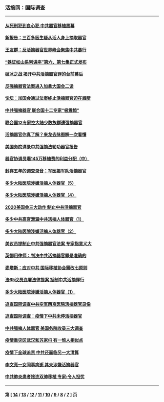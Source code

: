 ### 活摘网：国际调查
---
#### [从死刑犯到良心犯 中共器官移植黑幕](../../pages/nf5947/n13764669.md?07050430) 
#### [新报告：三百多医生疑从活人身上摘取器官](../../pages/nf5947/n13703044.md?07050430) 
#### [王友群：反活摘器官世界峰会聚焦中共暴行](../../pages/nf5947/n13250738.md?07050430) 
#### [“铁证如山系列讲座”第六、第七集正式发布](../../pages/nf5947/n13106287.md?07050430) 
#### [破冰之战 揭开中共活摘器官罪的台前幕后](../../pages/nf5947/n13082457.md?07050430) 
#### [反强摘器官法案进入加拿大国会二读](../../pages/nf5947/n13033450.md?07050430) 
#### [论坛：加国会通过法案终止活摘器官迫在眉睫](../../pages/nf5947/n13029839.md?07050430) 
#### [中共强摘器官 联合国十二专家“极震惊”](../../pages/nf5947/n13024313.md?07050430) 
#### [联合国12专家控大陆少数族群遭强摘器官](../../pages/nf5947/n13023877.md?07050430) 
#### [活摘器官你真了解？来龙去脉图解一次看懂](../../pages/nf5947/n13013820.md?07050430) 
#### [美国务院详录中共强摘法轮功器官报告](../../pages/nf5947/n12944519.md?07050430) 
#### [器官协调员曝145万移植费的利益分配（中）](../../pages/nf5947/n12894547.md?07050430) 
#### [封存五年的调查录音：军医揭军队活摘器官](../../pages/nf5947/n12798692.md?07050430) 
#### [多少大陆医院涉嫌活摘人体器官（5）](../../pages/nf5947/n12768383.md?07050430) 
#### [多少大陆医院涉嫌活摘人体器官（4）](../../pages/nf5947/n12664434.md?07050430) 
#### [2020美国会三大动作 制止中共活摘器官](../../pages/nf5947/n12682004.md?07050430) 
#### [多少中共高官泄漏中共活摘人体器官（1）](../../pages/nf5947/n12671234.md?07050430) 
#### [多少大陆医院涉嫌活摘人体器官（2）](../../pages/nf5947/n12655589.md?07050430) 
#### [美议员提制止中共强摘器官法案 专家指意义大](../../pages/nf5947/n12630561.md?07050430) 
#### [英御用律师：判决中共活摘器官罪是准确的](../../pages/nf5947/n12580740.md?07050430) 
#### [麦塔斯：应对中共 国际移植协会需改七原则](../../pages/nf5947/n12514711.md?07050430) 
#### [法65议员连署法律提案 抵制中共活摘罪行](../../pages/nf5947/n12437047.md?07050430) 
#### [多少大陆医院涉嫌活摘人体器官（1）](../../pages/nf5947/n12414284.md?07050430) 
#### [追查国际调查中共空军西京医院活摘器官录像](../../pages/nf5947/n12348837.md?07050430) 
#### [追查国际调查：疫情下中共未停活摘器官](../../pages/nf5947/n12273415.md?07050430) 
#### [中共强摘人体器官 美国务院收录三大调查](../../pages/nf5947/n12181488.md?07050430) 
#### [疫情重灾区武汉和苏家屯 有一惊人相似点](../../pages/nf5947/n12150824.md?07050430) 
#### [疫情下全球追责 中共还面临另一大清算](../../pages/nf5947/n12070397.md?07050430) 
#### [李文亮一女同事病逝 其夫涉嫌活摘器官](../../pages/nf5947/n11957882.md?07050430) 
#### [中共肺炎患者接连双肺移植 专家:令人担忧](../../pages/nf5947/n11945516.md?07050430) 

---
#### 第 [ [14](./14.md?07050430) / [13](./13.md?07050430) / [12](./12.md?07050430) / [11](./11.md?07050430) / [10](./10.md?07050430) / [9](./9.md?07050430) / [8](./8.md?07050430) / [7](./7.md?07050430) ] 页
